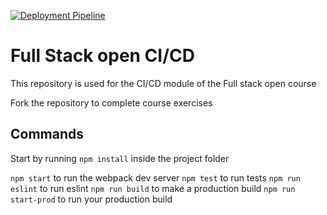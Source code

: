 [![Deployment Pipeline](https://github.com/ycaballero12315/pokedex-for-ci/actions/workflows/pipeline.yml/badge.svg)](https://github.com/ycaballero12315/pokedex-for-ci/actions/workflows/pipeline.yml)

# Full Stack open CI/CD

This repository is used for the CI/CD module of the Full stack open course

Fork the repository to complete course exercises

## Commands

Start by running `npm install` inside the project folder

`npm start` to run the webpack dev server
`npm test` to run tests
`npm run eslint` to run eslint
`npm run build` to make a production build
`npm run start-prod` to run your production build
